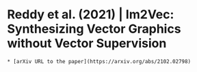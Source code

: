 # Reddy et al. (2021) | Im2Vec: Synthesizing Vector Graphics without Vector Supervision


```{admonition} Available resources at a glance
* [arXiv URL to the paper](https://arxiv.org/abs/2102.02798)
```

